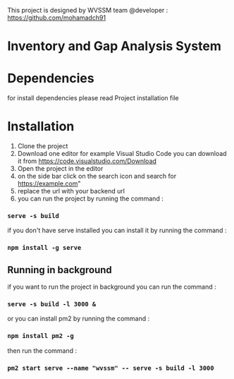 

This project is designed by WVSSM team 
@developer : https://github.com/mohamadch91

# Inventory and Gap Analysis System
# Dependencies
for install dependencies please read Project installation file



# Installation
1. Clone the project
2. Download one editor for example Visual Studio Code
    you can download it from https://code.visualstudio.com/Download
3. Open the project in the editor
4. on the side bar click on the search icon and search for https://example.com"
5. replace the url with your backend url 
6. you can run the project by running the command :
### `serve -s build`

if you don't have serve installed you can install it by running the command :
### `npm install -g serve`

## Running in background

if you want to run the project in background you can run the command :
### `serve -s build -l 3000 &`

or you can install pm2 by running the command :
### `npm install pm2 -g`

then run the command :
### `pm2 start serve --name "wvssm" -- serve -s build -l 3000`



